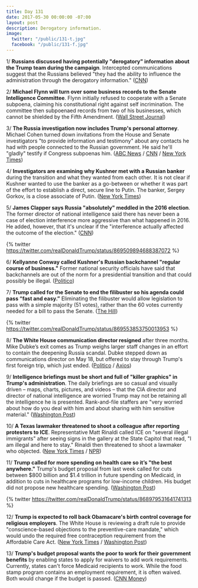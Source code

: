 ```yaml
---
title: Day 131
date: 2017-05-30 00:00:00 -07:00
layout: post
description: Derogatory information.
image:
  twitter: "/public/131-t.jpg"
  facebook: "/public/131-f.jpg"
---
```


1/ **Russians discussed having potentially "derogatory" information about the Trump team during the campaign**. Intercepted communications suggest that the Russians believed "they had the ability to influence the administration through the derogatory information." ([CNN](http://www.cnn.com/2017/05/30/politics/russians-trump-campaign-information/index.html))

2/ **Michael Flynn will turn over some business records to the Senate Intelligence Committee**. Flynn initially refused to cooperate with a Senate subpoena, claiming his constitutional right against self incrimination. The committee then subpoenaed records from two of his businesses, which cannot be shielded by the Fifth Amendment. ([Wall Street Journal](https://www.wsj.com/articles/mike-flynn-to-turn-over-business-records-to-senate-intelligence-committee-1496181428))

3/ **The Russia investigation now includes Trump's personal attorney**. Michael Cohen turned down invitations from the House and Senate investigators "to provide information and testimony" about any contacts he had with people connected to the Russian government. He said he'll "gladly" testify if Congress subpoenas him. ([ABC News](http://abcnews.go.com/Politics/russia-investigation-expands-include-donald-trumps-personal-attorney/story?id=47646601) / [CNN](http://www.cnn.com/2017/05/30/politics/michael-cohen-wont-cooperate-with-congress/index.html) / [New York Times](https://www.nytimes.com/2017/05/30/us/politics/michael-cohen-russia-investigation.html))

4/ **Investigators are examining why Kushner met with a Russian banker** during the transition and what they wanted from each other. It is not clear if Kushner wanted to use the banker as a go-between or whether it was part of the effort to establish a direct, secure line to Putin. The banker, Sergey Gorkov, is a close associate of Putin. ([New York Times](https://www.nytimes.com/2017/05/29/us/politics/jared-kushner-russia-investigation.html))

5/ **James Clapper says Russia "absolutely" meddled in the 2016 election**. The former director of national intelligence said there has never been a case of election interference more aggressive than what happened in 2016. He added, however, that it's unclear if the "interference actually affected the outcome of the election." ([CNN](http://www.cnn.com/2017/05/30/politics/clapper-russia-election-meddling-cnntv/index.html))

{% twitter https://twitter.com/realDonaldTrump/status/869509894688387072 %}

6/ **Kellyanne Conway called Kushner's Russian backchannel "regular course of business."** Former national security officials have said that backchannels are out of the norm for a presidential transition and that could possibly be illegal. ([Politico](http://www.politico.com/story/2017/05/30/jared-kushner-russia-backchannels-238934))

7/ **Trump called for the Senate to end the filibuster so his agenda could pass “fast and easy.”** Eliminating the filibuster would allow legislation to pass with a simple majority (51 votes), rather than the 60 votes currently needed for a bill to pass the Senate. ([The Hill](http://thehill.com/homenews/administration/335594-trump-calls-for-end-to-filibuster))

{% twitter https://twitter.com/realDonaldTrump/status/869553853750013953 %}

8/ **The White House communication director resigned** after three months. Mike Dubke’s exit comes as Trump weighs larger staff changes in an effort to contain the deepening Russia scandal. Dubke stepped down as communications director on May 18, but offered to stay through Trump's first foreign trip, which just ended. ([Politico](http://www.politico.com/story/2017/05/30/mike-dubke-trumps-communications-director-has-resigned-238931) / [Axios](https://www.axios.com/scoop-trumps-comms-director-leaving-white-house-2426616450.html))

9/ **Intelligence briefings must be short and full of "killer graphics" in Trump's administration**. The daily briefings are so casual and visually driven – maps, charts, pictures, and videos – that the CIA director and director of national intelligence are worried Trump may not be retaining all the intelligence he is presented. Rank-and-file staffers are "very worried about how do you deal with him and about sharing with him sensitive material." ([Washington Post](https://www.washingtonpost.com/politics/how-president-trump-consumes--or-does-not-consume--top-secret-intelligence/2017/05/29/1caaca3e-39ae-11e7-a058-ddbb23c75d82_story.html))

10/ **A Texas lawmaker threatened to shoot a colleague after reporting protesters to ICE**. Representative Matt Rinaldi called ICE on "several illegal immigrants" after seeing signs in the gallery at the State Capitol that read, "I am illegal and here to stay." Rinaldi then threatened to shoot a lawmaker who objected. ([New York Times](https://www.nytimes.com/2017/05/29/us/texas-protests-sanctuary-cities.html) / [NPR](http://www.npr.org/sections/thetwo-way/2017/05/29/530623562/texas-lawmakers-trade-assault-allegations-after-one-calls-ice-on-protesters))

11/ **Trump called for more spending on health care so it’s "the best anywhere."** Trump's budget proposal from last week called for cuts between $800 billion and $1.4 trillion in future spending on Medicaid, in addition to cuts in healthcare programs for low-income children. His budget did not propose new healthcare spending. ([Washington Post](https://www.washingtonpost.com/news/wonk/wp/2017/05/28/trumps-sunday-night-tweets-on-healthcare-and-taxes-contradict-what-the-white-house-said-just-last-week/))

{% twitter https://twitter.com/realDonaldTrump/status/868979531641741313 %}

12/ **Trump is expected to roll back Obamacare's birth control coverage for religious employers**. The White House is reviewing a draft rule to provide "conscience-based objections to the preventive-care mandate," which would undo the required free contraception requirement from the Affordable Care Act. ([New York Times](https://www.nytimes.com/2017/05/29/us/politics/birth-control-trump-obamacare-religion.html) / [Washington Post](https://www.washingtonpost.com/news/to-your-health/wp/2017/05/30/trump-administration-draft-rule-rolls-back-birth-control-coverage-for-religious-employers/))

13/ **Trump's budget proposal wants the poor to work for their government benefits** by enabling states to apply for waivers to add work requirements. Currently, states can't force Medicaid recipients to work. While the food stamp program contains an employment requirement, it is often waived. Both would change if the budget is passed. ([CNN Money](http://money.cnn.com/2017/05/30/news/economy/republicans-work-requirements-poor-benefits/index.html))